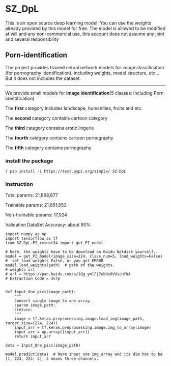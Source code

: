 # SZ_DpL
This is an open source deep learning model. You can use the weights already provided by this model for free.
The model is allowed to be modified at will and any non-commercial use, this account does not assume any joint and several responsibility

## Porn-identification
The project provides trained neural network models for image classification (for pornography identification), including weights, model structure, etc...  But it does not includes the dataset.



****


We provide small models for **image identification**(5 classes: including Porn Identification)

The **first** category includes landscape, humanities, fruits and etc. 

The **second** category contains cartoon category

The **third** category contains erotic lingerie

The **fourth** category contains cartoon pornography

The **fifth** category contains pornography


### install the package
```
! pip install -i https://test.pypi.org/simple/ SZ-DpL 
```

### Instruction

Total params: 21,868,677

Trainable params: 21,851,653

Non-trainable params: 17,024

Validation DataSet Accuracy: about 90%
```
import numpy as np
import tensorflow as tf
from SZ_DpL.PI_resnet34 import get_PI_model

# here, the weights have to be download on Baidu Netdisk yourself...
model = get_PI_model(image_size=224, class_num=5, load_weights=False)  #  set load_weights False, or you get ERROR
model.load_weights(path)  # path of the weights.
# weights url
# url = https://pan.baidu.com/s/1Qg_ymlFj7ebUx8VUicHfWA
# Extraction Code = 3v7p


def Input_One_pics(image_path):
    """
    Convert single image to one array.
    :param image_path:
    :return:
    """
    image = tf.keras.preprocessing.image.load_img(image_path, target_size=(224, 224))
    input_arr = tf.keras.preprocessing.image.img_to_array(image)
    input_arr = np.array([input_arr])
    return input_arr
   
data = Input_One_pics(image_path)

model.predict(data)  # here input one img_array and its dim has to be [1, 224, 224, 3], 3 means three channels.  
```

